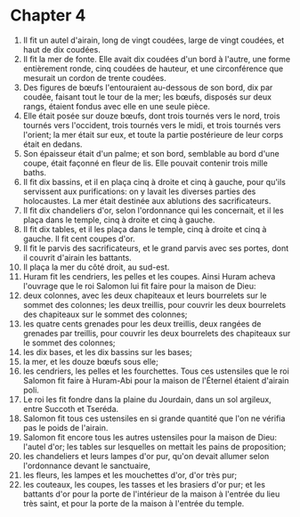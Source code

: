 # Chapter 4

1. Il fit un autel d'airain, long de vingt coudées, large de vingt coudées, et haut de dix coudées.
2. Il fit la mer de fonte. Elle avait dix coudées d'un bord à l'autre, une forme entièrement ronde, cinq coudées de hauteur, et une circonférence que mesurait un cordon de trente coudées.
3. Des figures de bœufs l'entouraient au-dessous de son bord, dix par coudée, faisant tout le tour de la mer; les bœufs, disposés sur deux rangs, étaient fondus avec elle en une seule pièce.
4. Elle était posée sur douze bœufs, dont trois tournés vers le nord, trois tournés vers l'occident, trois tournés vers le midi, et trois tournés vers l'orient; la mer était sur eux, et toute la partie postérieure de leur corps était en dedans.
5. Son épaisseur était d'un palme; et son bord, semblable au bord d'une coupe, était façonné en fleur de lis. Elle pouvait contenir trois mille baths.
6. Il fit dix bassins, et il en plaça cinq à droite et cinq à gauche, pour qu'ils servissent aux purifications: on y lavait les diverses parties des holocaustes. La mer était destinée aux ablutions des sacrificateurs.
7. Il fit dix chandeliers d'or, selon l'ordonnance qui les concernait, et il les plaça dans le temple, cinq à droite et cinq à gauche.
8. Il fit dix tables, et il les plaça dans le temple, cinq à droite et cinq à gauche. Il fit cent coupes d'or.
9. Il fit le parvis des sacrificateurs, et le grand parvis avec ses portes, dont il couvrit d'airain les battants.
10. Il plaça la mer du côté droit, au sud-est.
11. Huram fit les cendriers, les pelles et les coupes. Ainsi Huram acheva l'ouvrage que le roi Salomon lui fit faire pour la maison de Dieu:
12. deux colonnes, avec les deux chapiteaux et leurs bourrelets sur le sommet des colonnes; les deux treillis, pour couvrir les deux bourrelets des chapiteaux sur le sommet des colonnes;
13. les quatre cents grenades pour les deux treillis, deux rangées de grenades par treillis, pour couvrir les deux bourrelets des chapiteaux sur le sommet des colonnes;
14. les dix bases, et les dix bassins sur les bases;
15. la mer, et les douze bœufs sous elle;
16. les cendriers, les pelles et les fourchettes. Tous ces ustensiles que le roi Salomon fit faire à Huram-Abi pour la maison de l'Éternel étaient d'airain poli.
17. Le roi les fit fondre dans la plaine du Jourdain, dans un sol argileux, entre Succoth et Tseréda.
18. Salomon fit tous ces ustensiles en si grande quantité que l'on ne vérifia pas le poids de l'airain.
19. Salomon fit encore tous les autres ustensiles pour la maison de Dieu: l'autel d'or; les tables sur lesquelles on mettait les pains de proposition;
20. les chandeliers et leurs lampes d'or pur, qu'on devait allumer selon l'ordonnance devant le sanctuaire,
21. les fleurs, les lampes et les mouchettes d'or, d'or très pur;
22. les couteaux, les coupes, les tasses et les brasiers d'or pur; et les battants d'or pour la porte de l'intérieur de la maison à l'entrée du lieu très saint, et pour la porte de la maison à l'entrée du temple.

